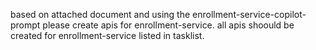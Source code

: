 based on attached document and using the enrollment-service-copilot-prompt please create apis for enrollment-service. all apis shoould be created for enrollment-service listed in tasklist.